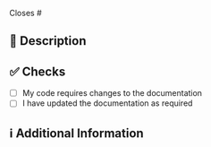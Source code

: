 <!-- Thanks for creating this pull request 🤗 Please make sure you followed the conventional commit -->

<!-- If this pull request closes an issue, please mention the issue number below -->
Closes # <!-- Issue # here -->

## 📑 Description
<!-- Add a brief description of the pr -->

## ✅ Checks
- [ ] My code requires changes to the documentation
- [ ] I have updated the documentation as required

## ℹ Additional Information
<!-- Any additional information like breaking changes, dependencies added, screenshots, comparisons between new and old behavior, etc. -->